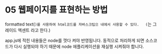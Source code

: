 # 05 웹페이지를 표현하는 방법
formatted text(``)를 사용하여 html코드를 자바스크팁으 내에서 사용할 수 있다.  
(``는 그레이드 엑센트 라고 한다.)  

app.js에 적힌 내용들은 node를 껏다 켜야 반영됩니다.
동적으로 처리하게 되면 소스코드가 다시 실행되야 하기 때문에 node 에플리케이션을 재실행 시켜줘야 합니다.